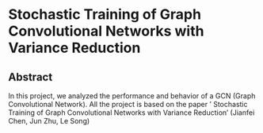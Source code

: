 # Stochastic Training of Graph Convolutional Networks with Variance Reduction

## Abstract
In this project, we analyzed the performance and behavior of a GCN (Graph
Convolutional Network). All the project is based on the paper ’ Stochastic
Training of Graph Convolutional Networks with Variance Reduction’ (Jianfei Chen, Jun Zhu, Le Song)
